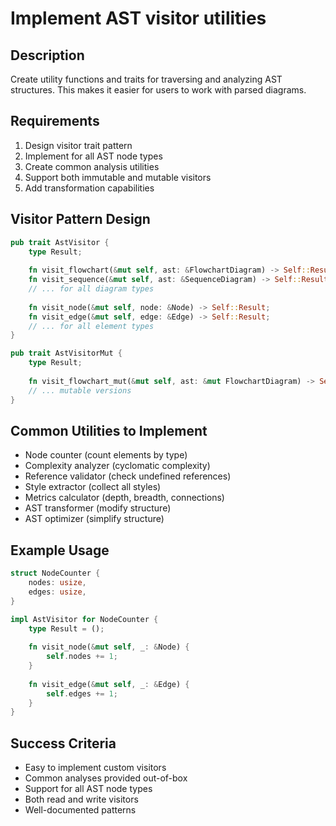 # Implement AST visitor utilities

## Description
Create utility functions and traits for traversing and analyzing AST structures. This makes it easier for users to work with parsed diagrams.

## Requirements
1. Design visitor trait pattern
2. Implement for all AST node types
3. Create common analysis utilities
4. Support both immutable and mutable visitors
5. Add transformation capabilities

## Visitor Pattern Design
```rust
pub trait AstVisitor {
    type Result;
    
    fn visit_flowchart(&mut self, ast: &FlowchartDiagram) -> Self::Result;
    fn visit_sequence(&mut self, ast: &SequenceDiagram) -> Self::Result;
    // ... for all diagram types
    
    fn visit_node(&mut self, node: &Node) -> Self::Result;
    fn visit_edge(&mut self, edge: &Edge) -> Self::Result;
    // ... for all element types
}

pub trait AstVisitorMut {
    type Result;
    
    fn visit_flowchart_mut(&mut self, ast: &mut FlowchartDiagram) -> Self::Result;
    // ... mutable versions
}
```

## Common Utilities to Implement
- Node counter (count elements by type)
- Complexity analyzer (cyclomatic complexity)
- Reference validator (check undefined references)
- Style extractor (collect all styles)
- Metrics calculator (depth, breadth, connections)
- AST transformer (modify structure)
- AST optimizer (simplify structure)

## Example Usage
```rust
struct NodeCounter {
    nodes: usize,
    edges: usize,
}

impl AstVisitor for NodeCounter {
    type Result = ();
    
    fn visit_node(&mut self, _: &Node) {
        self.nodes += 1;
    }
    
    fn visit_edge(&mut self, _: &Edge) {
        self.edges += 1;
    }
}
```

## Success Criteria
- Easy to implement custom visitors
- Common analyses provided out-of-box
- Support for all AST node types
- Both read and write visitors
- Well-documented patterns